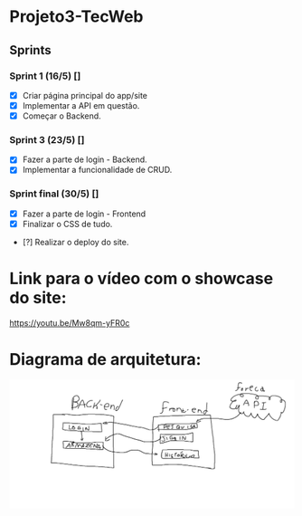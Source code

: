 # Projeto3-TecWeb
## Sprints
### Sprint 1 (16/5) []
- [x] Criar página principal do app/site
- [x] Implementar a API em questão.
- [x] Começar o Backend.

### Sprint 3 (23/5) []
- [x] Fazer a parte de login - Backend.
- [x] Implementar a funcionalidade de CRUD.

### Sprint final (30/5) []
- [x] Fazer a parte de login - Frontend
- [x] Finalizar o CSS de tudo.
- [?] Realizar o deploy do site.


# Link para o vídeo com o showcase do site:

https://youtu.be/Mw8qm-yFR0c


# Diagrama de arquitetura:

![Diagrama de arquitetura](Diagrama_de_arquitetura.png)